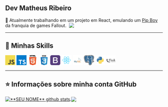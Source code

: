 ## Dev <strong>Matheus Ribeiro</strong>


🔭 Atualmente trabalhando em um projeto em React, emulando um <a href='https://http2.mlstatic.com/D_NQ_NP_984170-MLB29842685423_042019-O.jpg'>Pip Boy</a> da franquia de games Fallout.
<img align="right" width="300" src="https://floatapp.com/wp-content/uploads/2016/03/giphy-7.gif?fit=1281%2C716&ssl=1" />


----

## 🚀 Minhas Skills

<code><img height="32" src="https://raw.githubusercontent.com/github/explore/80688e429a7d4ef2fca1e82350fe8e3517d3494d/topics/javascript/javascript.png" alt="Javascript"/></code>
<code><img height="32" src="https://raw.githubusercontent.com/github/explore/80688e429a7d4ef2fca1e82350fe8e3517d3494d/topics/typescript/typescript.png" alt="Typescript"/></code>
<code><img height="32" src="https://raw.githubusercontent.com/github/explore/80688e429a7d4ef2fca1e82350fe8e3517d3494d/topics/html/html.png" alt="HTML5"/></code>
<code><img height="32" src="https://raw.githubusercontent.com/github/explore/80688e429a7d4ef2fca1e82350fe8e3517d3494d/topics/css/css.png" alt="CSS"/></code>
<code><img height="32" src="https://raw.githubusercontent.com/github/explore/80688e429a7d4ef2fca1e82350fe8e3517d3494d/topics/bootstrap/bootstrap.png" alt="Bootstrap"/></code>
<code><img height="32" src="https://raw.githubusercontent.com/github/explore/80688e429a7d4ef2fca1e82350fe8e3517d3494d/topics/react/react.png" alt="React"/></code>
<code><img height="32" src="https://raw.githubusercontent.com/github/explore/80688e429a7d4ef2fca1e82350fe8e3517d3494d/topics/mysql/mysql.png" alt="MySQL"/></code>
<code><img height="32" src="https://raw.githubusercontent.com/github/explore/80688e429a7d4ef2fca1e82350fe8e3517d3494d/topics/postgresql/postgresql.png" alt="PostegreSQL"/></code>
<code><img height="32" src="https://raw.githubusercontent.com/github/explore/80688e429a7d4ef2fca1e82350fe8e3517d3494d/topics/python/python.png"></code>
<code><img height="30" src="https://raw.githubusercontent.com/github/explore/80688e429a7d4ef2fca1e82350fe8e3517d3494d/topics/flask/flask.png"></code>

---

## ⭐ Informações sobre minha conta GitHub
<a href="https://github.com/Gurupreet">
 <img align="center" src="https://github-readme-stats.vercel.app/api?username=trotou&show_icons=true&theme=dracula&line_height=27" alt="**SEU NOME** github stats"/>
</a>
<a href="https://github.com/Gurupreet">
  <img align="center" src="https://github-readme-stats.vercel.app/api/top-langs/?username=trotou&theme=dracula&hide_langs_below=1" />
</a>
